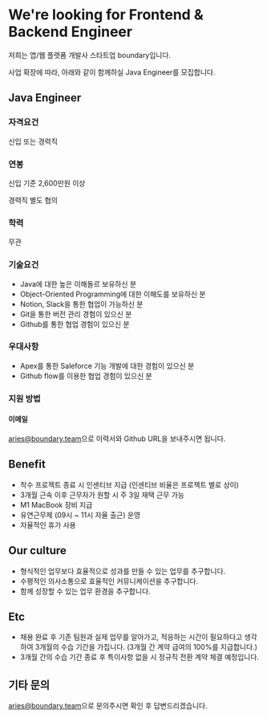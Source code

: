 # We're looking for Frontend & Backend Engineer

저희는 앱/웹 플랫폼 개발사 스타트업 boundary입니다.

사업 확장에 따라, 아래와 같이 함께하실 Java Engineer를 모집합니다.

## Java Engineer

### 자격요건

신입 또는 경력직

### 연봉

신입 기준 2,600만원 이상

경력직 별도 협의

### 학력

무관

### 기술요건

* Java에 대한 높은 이해돌르 보유하신 분
* Object-Oriented Programming에 대한 이해도를 보유하신 분
* Notion, Slack을 통한 협업이 가능하신 분
* Git을 통한 버전 관리 경험이 있으신 분
* Github를 통한 협업 경험이 있으신 분

### 우대사항

* Apex를 통한 Saleforce 기능 개발에 대한 경험이 있으신 분
* Github flow를 이용한 협업 경험이 있으신 분

### 지원 방법

#### 이메일

[aries@boundary.team](mailto:aries@boundary.team)으로 이력서와 Github URL을 보내주시면 됩니다.

## Benefit

* 착수 프로젝트 종료 시 인센티브 지급 (인센티브 비율은 프로젝트 별로 상이)
* 3개월 근속 이후 근무자가 원할 시 주 3일 재택 근무 가능
* M1 MacBook 장비 지급
* 유연근무제 (09시 ~ 11시 자율 출근) 운영
* 자율적인 휴가 사용

## Our culture

* 형식적인 업무보다 효율적으로 성과를 만들 수 있는 업무를 추구합니다.
* 수평적인 의사소통으로 효율적인 커뮤니케이션을 추구합니다.
* 함께 성장할 수 있는 업무 환경을 추구합니다.

## Etc

* 채용 완료 후 기존 팀원과 실제 업무를 알아가고, 적응하는 시간이 필요하다고 생각하여 3개월의 수습 기간을 가집니다. (3개월 간 계약 급여의 100%를 지급합니다.)
* 3개월 간의 수습 기간 종료 후 특이사항 없을 시 정규직 전환 계약 체결 예정입니다.

## 기타 문의

[aries@boundary.team](mailto:aries@boundary.team)으로 문의주시면 확인 후 답변드리겠습니다.
